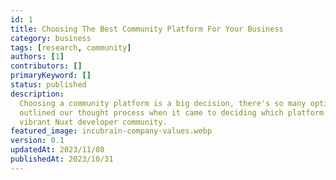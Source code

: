 ```yaml
---
id: 1
title: Choosing The Best Community Platform For Your Business
category: business
tags: [research, community]
authors: [1]
contributors: []
primaryKeyword: []
status: published
description:
  Choosing a community platform is a big decision, there's so many options to consider. we've
  outlined our thought process when it came to deciding which platform to use for Incubrain's
  vibrant Nuxt developer community.
featured_image: incubrain-company-values.webp
version: 0.1
updatedAt: 2023/11/08
publishedAt: 2023/10/31
---
```

